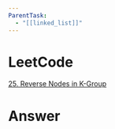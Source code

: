 ```yaml
---
ParentTask:
  - "[[linked_list]]"
---
```


# LeetCode
[25. Reverse Nodes in K-Group](https://leetcode.com/problems/reverse-nodes-in-k-group/)

# Answer
```Cpp

```